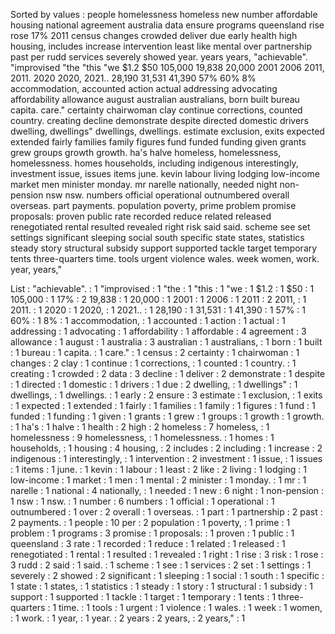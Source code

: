 Sorted by values :
people homelessness homeless new number affordable housing national agreement australia data ensure programs queensland rise rose 17% 2011 census changes crowded deliver due early health high housing, includes increase intervention least like mental over partnership past per rudd services severely showed year. years years, "achievable". "improvised "the "this "we $1.2 $50 105,000 19,838 20,000 2001 2006 2011, 2011. 2020 2020, 2021.. 28,190 31,531 41,390 57% 60% 8% accommodation, accounted action actual addressing advocating affordability allowance august australian australians, born built bureau capita. care." certainty chairwoman clay continue corrections, counted country. creating decline demonstrate despite directed domestic drivers dwelling, dwellings" dwellings, dwellings. estimate exclusion, exits expected extended fairly families family figures fund funded funding given grants grew groups growth growth. ha's halve homeless, homelessness, homelessness. homes households, including indigenous interestingly, investment issue, issues items june. kevin labour living lodging low-income market men minister monday. mr narelle nationally, needed night non-pension nsw nsw. numbers official operational outnumbered overall overseas. part payments. population poverty, prime problem promise proposals: proven public rate recorded reduce related released renegotiated rental resulted revealed right risk said said. scheme see set settings significant sleeping social south specific state states, statistics steady story structural subsidy support supported tackle target temporary tents three-quarters time. tools urgent violence wales. week women, work. year, years," 

List :
"achievable". : 1
"improvised : 1
"the : 1
"this : 1
"we : 1
$1.2 : 1
$50 : 1
105,000 : 1
17% : 2
19,838 : 1
20,000 : 1
2001 : 1
2006 : 1
2011 : 2
2011, : 1
2011. : 1
2020 : 1
2020, : 1
2021.. : 1
28,190 : 1
31,531 : 1
41,390 : 1
57% : 1
60% : 1
8% : 1
accommodation, : 1
accounted : 1
action : 1
actual : 1
addressing : 1
advocating : 1
affordability : 1
affordable : 4
agreement : 3
allowance : 1
august : 1
australia : 3
australian : 1
australians, : 1
born : 1
built : 1
bureau : 1
capita. : 1
care." : 1
census : 2
certainty : 1
chairwoman : 1
changes : 2
clay : 1
continue : 1
corrections, : 1
counted : 1
country. : 1
creating : 1
crowded : 2
data : 3
decline : 1
deliver : 2
demonstrate : 1
despite : 1
directed : 1
domestic : 1
drivers : 1
due : 2
dwelling, : 1
dwellings" : 1
dwellings, : 1
dwellings. : 1
early : 2
ensure : 3
estimate : 1
exclusion, : 1
exits : 1
expected : 1
extended : 1
fairly : 1
families : 1
family : 1
figures : 1
fund : 1
funded : 1
funding : 1
given : 1
grants : 1
grew : 1
groups : 1
growth : 1
growth. : 1
ha's : 1
halve : 1
health : 2
high : 2
homeless : 7
homeless, : 1
homelessness : 9
homelessness, : 1
homelessness. : 1
homes : 1
households, : 1
housing : 4
housing, : 2
includes : 2
including : 1
increase : 2
indigenous : 1
interestingly, : 1
intervention : 2
investment : 1
issue, : 1
issues : 1
items : 1
june. : 1
kevin : 1
labour : 1
least : 2
like : 2
living : 1
lodging : 1
low-income : 1
market : 1
men : 1
mental : 2
minister : 1
monday. : 1
mr : 1
narelle : 1
national : 4
nationally, : 1
needed : 1
new : 6
night : 1
non-pension : 1
nsw : 1
nsw. : 1
number : 6
numbers : 1
official : 1
operational : 1
outnumbered : 1
over : 2
overall : 1
overseas. : 1
part : 1
partnership : 2
past : 2
payments. : 1
people : 10
per : 2
population : 1
poverty, : 1
prime : 1
problem : 1
programs : 3
promise : 1
proposals: : 1
proven : 1
public : 1
queensland : 3
rate : 1
recorded : 1
reduce : 1
related : 1
released : 1
renegotiated : 1
rental : 1
resulted : 1
revealed : 1
right : 1
rise : 3
risk : 1
rose : 3
rudd : 2
said : 1
said. : 1
scheme : 1
see : 1
services : 2
set : 1
settings : 1
severely : 2
showed : 2
significant : 1
sleeping : 1
social : 1
south : 1
specific : 1
state : 1
states, : 1
statistics : 1
steady : 1
story : 1
structural : 1
subsidy : 1
support : 1
supported : 1
tackle : 1
target : 1
temporary : 1
tents : 1
three-quarters : 1
time. : 1
tools : 1
urgent : 1
violence : 1
wales. : 1
week : 1
women, : 1
work. : 1
year, : 1
year. : 2
years : 2
years, : 2
years," : 1

